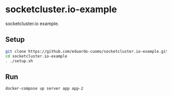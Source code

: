# socketcluster.io-example

socketcluster.io example.

## Setup

```bash
git clone https://github.com/eduardo-cuomo/socketcluster.io-example.git
cd socketcluster.io-example
. ./setup.sh
```

## Run

```bash
docker-compose up server app app-2
```

